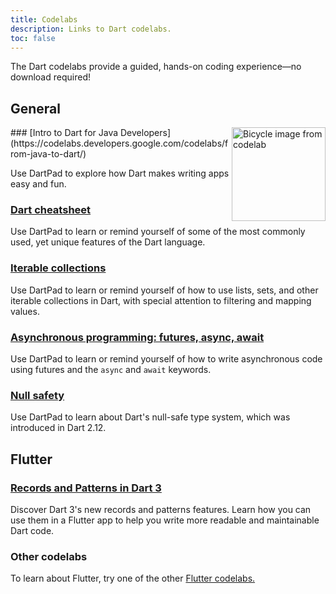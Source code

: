 ```yaml
---
title: Codelabs
description: Links to Dart codelabs.
toc: false
---
```


The Dart codelabs provide a guided, 
hands-on coding experience—no download required!

## General

<img src="/codelabs/images/from-java-to-dart.png" width="150px" alt="Bicycle image from codelab" align="right">
### [Intro to Dart for Java Developers](https://codelabs.developers.google.com/codelabs/from-java-to-dart/)

Use DartPad to explore how
Dart makes writing apps easy and fun.

### [Dart cheatsheet](/codelabs/dart-cheatsheet)

Use DartPad to learn or remind yourself of
some of the most commonly used, yet unique features of the Dart language.

### [Iterable collections](/codelabs/iterables)

Use DartPad to learn or remind yourself of how to use
lists, sets, and other iterable collections in Dart,
with special attention to filtering and mapping values.

### [Asynchronous programming: futures, async, await](/codelabs/async-await)

Use DartPad to learn or remind yourself of how to write 
asynchronous code using futures and the `async` and `await` keywords.

### [Null safety](/codelabs/null-safety)

Use DartPad to learn about Dart's null-safe type system,
which was introduced in Dart 2.12.

## Flutter

### [Records and Patterns in Dart 3](https://codelabs.developers.google.com/codelabs/dart-patterns-records)

Discover Dart 3's new records and patterns features.
Learn how you can use them in a Flutter app to help you
write more readable and maintainable Dart code.

### Other codelabs

To learn about Flutter, try one of the other
[Flutter codelabs.]({{site.flutter-docs}}/codelabs)

